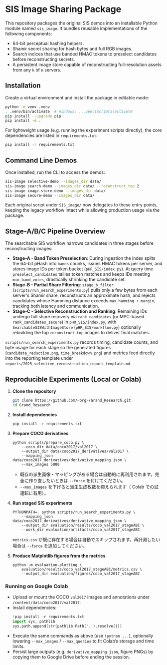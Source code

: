 # SIS Image Sharing Package

This repository packages the original SIS demos into an installable Python module named `sis_image`. It bundles reusable implementations of the following components:

- 64-bit perceptual hashing helpers.
- Shamir secret sharing for hash bytes and full RGB images.
- Search indices that use banded HMAC tokens to preselect candidates before reconstructing secrets.
- A persistent image store capable of reconstructing full-resolution assets from any `k` of `n` servers.

## Installation

Create a virtual environment and install the package in editable mode:

```bash
python -m venv .venv
. .venv/bin/activate  # Windows: .\.venv\Scripts\activate
pip install --upgrade pip
pip install -e .
```

For lightweight usage (e.g. running the experiment scripts directly), the core dependencies are listed in `requirements.txt`:

```bash
pip install -r requirements.txt
```

## Command Line Demos

Once installed, run the CLI to access the demos:

```bash
sis-image selective-demo --images_dir data/
sis-image search-demo --images_dir data/ --reconstruct_top 2
sis-image image-store-demo --images_dir data/
sis-image secure-demo --images_dir data/
```

Each original script under `SIS_image/` now delegates to these entry points, keeping the legacy workflow intact while allowing production usage via the package.

## Stage-A/B/C Pipeline Overview

The searchable SIS workflow narrows candidates in three stages before reconstructing images:

- **Stage-A - Band Token Preselection**: During ingestion the index splits the 64-bit pHash into `bands` chunks, issues HMAC tokens per server, and stores image IDs per token bucket (`pHR_SIS/index.py`). At query time `preselect_candidates` tallies token matches and keeps IDs meeting `min_band_votes`, drastically shrinking the candidate set.
- **Stage-B - Partial Share Filtering**: `stage_b_filter` (`scripts/run_search_experiments.py`) pulls only a few bytes from each server's Shamir share, reconstructs an approximate hash, and rejects candidates whose Hamming distance exceeds `max_hamming + margin`, tracking both latency and communication.
- **Stage-C - Selective Reconstruction and Ranking**: Remaining IDs undergo full share recovery via `rank_candidates` (or MPC-based `rank_candidates_secure`) in `pHR_SIS/index.py`, with `SearchableSISWithImageStore` (`pHR_SIS/workflow.py`) optionally rebuilding the top `reconstruct_top` images to deliver final matches.

`scripts/run_search_experiments.py` records timing, candidate counts, and byte usage for each stage so the generated figures (`candidate_reduction.png`, `time_breakdown.png`) and metrics feed directly into the reporting template under `reports/2025_selective_reconstruction_report_template.md`.

## Reproducible Experiments (Local or Colab)

1. **Clone the repository**
   ```bash
   git clone https://github.com/<org>/Grand_Research.git
   cd Grand_Research
   ```

2. **Install dependencies**
   ```bash
   pip install -r requirements.txt
   ```

3. **Prepare COCO derivatives**
   ```
   python scripts/prepare_coco.py \
       --coco_dir data/coco2017/val2017 \
       --output_dir data/coco2017_derivatives/val2017 \
       --mapping_json data/coco2017_derivatives/derivative_mapping.json \
       --max_images 5000
   ```
   - 既存の派生画像・マッピングがある場合は自動的に再利用されます。完全に作り直したいときは `--force` を付けてください。
   - `--max_images` を下げると派生生成枚数を抑えられます（ Colab での試運転に有用）。

4. **Run staged SIS experiments**
   ```
   PYTHONPATH=. python scripts/run_search_experiments.py \
       --mapping_json data/coco2017_derivatives/derivative_mapping.json \
       --output_dir evaluation/results/coco_val2017_stageABC \
       --work_dir evaluation/artifacts/coco_val2017_stageABC
   ```
   `metrics.csv` が既に存在する場合は自動でスキップされます。再計測したい場合は `--force` を追加してください。

5. **Produce Matplotlib figures from the metrics**
   ```
   python -m evaluation.plotting \
       evaluation/results/coco_val2017_stageABC/metrics.csv \
       --output_dir evaluation/figures/coco_val2017_stageABC
   ```

### Running on Google Colab

- Upload or mount the COCO `val2017` images and annotations under `/content/data/coco2017/val2017`.
- Install dependencies:
  ```python
  !pip install -r requirements.txt
  import sys, pathlib
  sys.path.append(str(pathlib.Path('.').resolve()))
  ```
- Execute the same commands as above (use `!python ...`), optionally lowering `--max_images` / `--max_queries` to fit Colab’s storage and time limits.
- Persist large outputs (e.g. `derivative_mapping.json`, figure PNGs) by copying them to Google Drive before ending the session.
